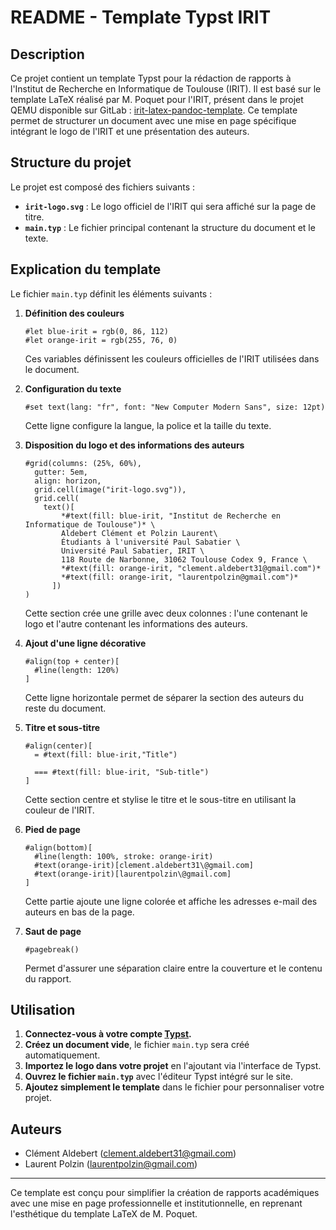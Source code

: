 # README - Template Typst IRIT

## Description
Ce projet contient un template Typst pour la rédaction de rapports à l'Institut de Recherche en Informatique de Toulouse (IRIT). Il est basé sur le template LaTeX réalisé par M. Poquet pour l'IRIT, présent dans le projet QEMU disponible sur GitLab : [irit-latex-pandoc-template](https://gitlab.irit.fr/poquet/irit-latex-pandoc-template.git). Ce template permet de structurer un document avec une mise en page spécifique intégrant le logo de l'IRIT et une présentation des auteurs.

## Structure du projet
Le projet est composé des fichiers suivants :

- **`irit-logo.svg`** : Le logo officiel de l'IRIT qui sera affiché sur la page de titre.
- **`main.typ`** : Le fichier principal contenant la structure du document et le texte.

## Explication du template

Le fichier `main.typ` définit les éléments suivants :

1. **Définition des couleurs**
   ```typst
   #let blue-irit = rgb(0, 86, 112)
   #let orange-irit = rgb(255, 76, 0)
   ```
   Ces variables définissent les couleurs officielles de l'IRIT utilisées dans le document.

2. **Configuration du texte**
   ```typst
   #set text(lang: "fr", font: "New Computer Modern Sans", size: 12pt)
   ```
   Cette ligne configure la langue, la police et la taille du texte.

3. **Disposition du logo et des informations des auteurs**
   ```typst
   #grid(columns: (25%, 60%),
     gutter: 5em,
     align: horizon,
     grid.cell(image("irit-logo.svg")),
     grid.cell(
       text()[
           *#text(fill: blue-irit, "Institut de Recherche en Informatique de Toulouse")* \
           Aldebert Clément et Polzin Laurent\
           Étudiants à l'université Paul Sabatier \
           Université Paul Sabatier, IRIT \
           118 Route de Narbonne, 31062 Toulouse Codex 9, France \
           *#text(fill: orange-irit, "clement.aldebert31@gmail.com")*
           *#text(fill: orange-irit, "laurentpolzin@gmail.com")*
         ])
   )
   ```
   Cette section crée une grille avec deux colonnes : l'une contenant le logo et l'autre contenant les informations des auteurs.

4. **Ajout d'une ligne décorative**
   ```typst
   #align(top + center)[
     #line(length: 120%)
   ]
   ```
   Cette ligne horizontale permet de séparer la section des auteurs du reste du document.

5. **Titre et sous-titre**
   ```typst
   #align(center)[
     = #text(fill: blue-irit,"Title")
     
     === #text(fill: blue-irit, "Sub-title")
   ]
   ```
   Cette section centre et stylise le titre et le sous-titre en utilisant la couleur de l'IRIT.

6. **Pied de page**
   ```typst
   #align(bottom)[
     #line(length: 100%, stroke: orange-irit)
     #text(orange-irit)[clement.aldebert31\@gmail.com]
     #text(orange-irit)[laurentpolzin\@gmail.com]
   ]
   ```
   Cette partie ajoute une ligne colorée et affiche les adresses e-mail des auteurs en bas de la page.

7. **Saut de page**
   ```typst
   #pagebreak()
   ```
   Permet d'assurer une séparation claire entre la couverture et le contenu du rapport.

## Utilisation
1. **Connectez-vous à votre compte [Typst](https://typst.app/).**
2. **Créez un document vide**, le fichier `main.typ` sera créé automatiquement.
3. **Importez le logo dans votre projet** en l'ajoutant via l'interface de Typst.
4. **Ouvrez le fichier `main.typ`** avec l'éditeur Typst intégré sur le site.
5. **Ajoutez simplement le template** dans le fichier pour personnaliser votre projet.

## Auteurs
- Clément Aldebert ([clement.aldebert31@gmail.com](mailto:clement.aldebert31@gmail.com))
- Laurent Polzin ([laurentpolzin@gmail.com](mailto:laurentpolzin@gmail.com))

---
Ce template est conçu pour simplifier la création de rapports académiques avec une mise en page professionnelle et institutionnelle, en reprenant l'esthétique du template LaTeX de M. Poquet.


